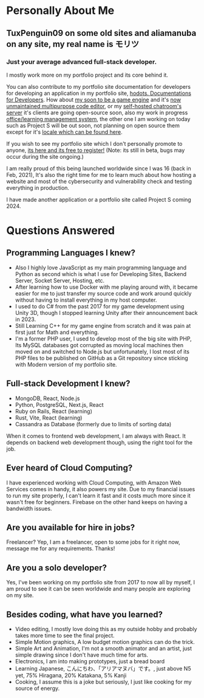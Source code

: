# Personally About Me
## TuxPenguin09 on some old sites and aliamanuba on any site, my real name is モリツ
### Just your average advanced full-stack developer.
I mostly work more on my portfolio project and its core behind it.

You can also contribute to my portfolio site documentation for developers for developing an application in my portfolio site, [hodots. Documentations for Developers](https://github.com/leafstudiosDot/hodots-docs).
How about [my soon to be a game engine](https://github.com/leafstudiosDot/incogine) and it's [now unmaintained multipurpose code editor](https://github.com/leafstudiosDot/incogine-editor), or my [self-hosted chatroom's server](https://github.com/leafstudiosDot/decensha) it's clients are going open-source soon, also my work in progress [office/learning management system](https://github.com/leafstudiosDot/roomital), the other one I am working on today such as Project S will be out soon, not planning on open source them except for it's [locale which can be found here](https://github.com/leafstudiosDot/statolumn-locale).

If you wish to see my portfolio site which I don't personally promote to anyone, [its here and its free to register!](https://hodots.com)
(Note: its still in beta, bugs may occur during the site ongoing.)

I am really proud of this being launched worldwide since I was 16 (back in Feb, 2021), It's also the right time for me to learn much about how hosting a website and most of the cybersecurity and vulnerability check and testing everything in production.

I have made another application or a portfolio site called Project S coming 2024.
# Questions Answered
## Programming Languages I knew?
- Also I highly love JavaScript as my main programming language and Python as second which is what I use for Developing Sites, Backend Server, Socket Server, Hosting, etc.
- After learning how to use Docker with me playing around with, it became easier for me to just transfer my source code and work around quickly without having to install everything in my host computer.
- I used to do C# from the past 2017 for my game development using Unity 3D, though I stopped learning Unity after their announcement back in 2023.
- Still Learning C++ for my game engine from scratch and it was pain at first just for Math and everything.
- I'm a former PHP user, I used to develop most of the big site with PHP, Its MySQL databases got corrupted as moving local machines then moved on and switched to Node.js but unfortunately, I lost most of its PHP files to be published on GitHub as a Git repository since sticking with Modern version of my portfolio site.
## Full-stack Development I knew?
- MongoDB, React, Node.js
- Python, PostgreSQL, Next.js, React
- Ruby on Rails, React (learning)
- Rust, Vite, React (learning)
- Cassandra as Database (formerly due to limits of sorting data)

When it comes to frontend web development, I am always with React. It depends on backend web development though, using the right tool for the job.
## Ever heard of Cloud Computing?
I have experienced working with Cloud Computing, with Amazon Web Services comes in handy, it also powers my site. Due to my financial issues to run my site properly, I can't learn it fast and it costs much more since it wasn't free for beginners. Firebase on the other hand keeps on having a bandwidth issues.
## Are you available for hire in jobs?
Freelancer? Yep, I am a freelancer, open to some jobs for it right now, message me for any requirements. Thanks!
## Are you a solo developer?
Yes, I've been working on my portfolio site from 2017 to now all by myself, I am proud to see it can be seen worldwide and many people are exploring on my site.
## Besides coding, what have you learned?
- Video editing, I mostly love doing this as my outside hobby and probably takes more time to see the final project.
- Simple Motion graphics, A low budget motion graphics can do the trick.
- Simple Art and Animation, I'm not a smooth animator and an artist, just simple drawing since I don't have much time for arts.
- Electronics, I am into making prototypes, just a bread board
- Learning Japanese, こんにちわ、「アリアマヌバ」です。, just above N5 yet, 75% Hiragana, 20% Katakana, 5% Kanji
- Cooking, I assume this is a joke but seriously, I just like cooking for my source of energy.
<!--
**TuxPenguin09/TuxPenguin09** is a ✨ _special_ ✨ repository because its `README.md` (this file) appears on your GitHub profile.

Here are some ideas to get you started:

- 🔭 I’m currently working on ...
- 🌱 I’m currently learning ...
- 👯 I’m looking to collaborate on ...
- 🤔 I’m looking for help with ...
- 💬 Ask me about ...
- 📫 How to reach me: ...
- 😄 Pronouns: ...
- ⚡ Fun fact: ...
-->


